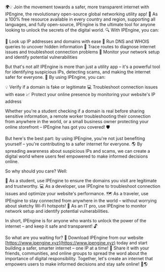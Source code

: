 🌍💡 Join the movement towards a safer, more transparent internet with IPEngine, the revolutionary open-source global networking utility app! 🚀 As a 100% free resource available in every country and region, supporting all languages, and fully open-source, IPEngine is the ultimate tool for anyone looking to unlock the secrets of the digital world. 🔍 With IPEngine, you can:

🔹 Look up IP addresses and domains with ease
🔹 Run DNS and WHOIS queries to uncover hidden information
🔹 Trace routes to diagnose internet issues and troubleshoot connection problems
🔹 Monitor your network setup and identify potential vulnerabilities

But that's not all! IPEngine is more than just a utility app – it's a powerful tool for identifying suspicious IPs, detecting scams, and making the internet safer for everyone. 💪 By using IPEngine, you can:

💡 Verify if a domain is fake or legitimate
💻 Troubleshoot connection issues with ease
📈 Protect your online presence by monitoring your website's IP address

Whether you're a student checking if a domain is real before sharing sensitive information, a remote worker troubleshooting their connection from anywhere in the world, or a small business owner protecting your online storefront – IPEngine has got you covered! 🛡️

But here's the best part: by using IPEngine, you're not just benefiting yourself – you're contributing to a safer internet for everyone. 🌎 By spreading awareness about suspicious IPs and scams, we can create a digital world where users feel empowered to make informed decisions online.

So why should you care? Well:

🤔 As a student, use IPEngine to ensure the domains you visit are legitimate and trustworthy.
💻 As a developer, use IPEngine to troubleshoot connection issues and optimize your website's performance.
🗺️ As a traveler, use IPEngine to stay connected from anywhere in the world – without worrying about sketchy Wi-Fi hotspots!
🏢 As an IT pro, use IPEngine to monitor network setup and identify potential vulnerabilities.

In short, IPEngine is for anyone who wants to unlock the power of the internet – and keep it safe and transparent! 🔓

So what are you waiting for? 🤔 Download IPEngine from our website [https://www.ipengine.xyz](https://www.ipengine.xyz) today and start building a safer, smarter internet – one IP at a time! 🚀 Share it with your friends, communities, and online groups to spread the word about the importance of digital responsibility. Together, let's create an internet that empowers users to make informed decisions and stay safe online! 💪🌎